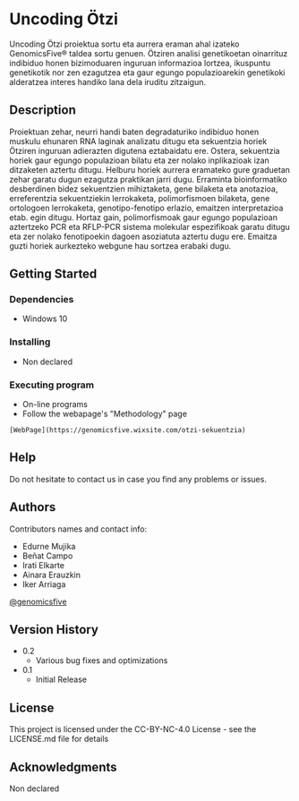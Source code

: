 # Uncoding Ötzi

Uncoding Ötzi proiektua sortu eta aurrera eraman ahal izateko GenomicsFive® taldea sortu genuen. Ötziren analisi genetikoetan oinarrituz indibiduo honen bizimoduaren inguruan informazioa lortzea, ikuspuntu genetikotik nor zen ezagutzea eta gaur egungo populazioarekin genetikoki alderatzea interes handiko lana dela iruditu zitzaigun.

## Description

Proiektuan zehar, neurri handi baten degradaturiko indibiduo honen muskulu ehunaren RNA laginak analizatu ditugu eta sekuentzia horiek Ötziren inguruan adierazten digutena eztabaidatu ere. Ostera, sekuentzia horiek gaur egungo populazioan bilatu eta zer nolako inplikazioak izan ditzaketen aztertu ditugu. 
Helburu horiek aurrera eramateko gure graduetan zehar garatu dugun ezagutza praktikan jarri dugu. Erraminta bioinformatiko desberdinen bidez sekuentzien mihiztaketa, gene bilaketa eta anotazioa, erreferentzia sekuentziekin lerrokaketa, polimorfismoen bilaketa, gene ortologoen lerrokaketa, genotipo-fenotipo erlazio, emaitzen interpretazioa etab. egin ditugu. Hortaz gain, polimorfismoak gaur egungo populazioan aztertzeko PCR eta RFLP-PCR sistema molekular espezifikoak garatu ditugu eta zer nolako fenotipoekin dagoen asoziatuta aztertu dugu ere. Emaitza guzti horiek aurkezteko webgune hau sortzea erabaki dugu.

## Getting Started

### Dependencies

* Windows 10

### Installing

* Non declared

### Executing program

* On-line programs
* Follow the webapage's "Methodology" page
```
[WebPage](https://genomicsfive.wixsite.com/otzi-sekuentzia)
```

## Help

Do not hesitate to contact us in case you find any problems or issues.

## Authors

Contributors names and contact info:

* Edurne Mujika
* Beñat Campo
* Irati Elkarte
* Ainara Erauzkin
* Iker Arriaga

[@genomicsfive](https://twitter.com/genomicsfive)


## Version History

* 0.2
    * Various bug fixes and optimizations
* 0.1
    * Initial Release

## License

This project is licensed under the CC-BY-NC-4.0 License - see the LICENSE.md file for details

## Acknowledgments

Non declared
